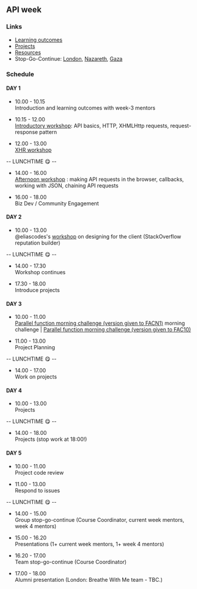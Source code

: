 ## API week

### Links

* [Learning outcomes](/coursebook/week-3/learning-outcomes.md)
* [Projects](/coursebook/week-3/project.md)
* [Resources](/coursebook/week-3/resources.md)
* Stop-Go-Continue: [London](https://github.com/foundersandcoders/london-curriculum/blob/master/stop-go-continue/fac-10/week-3.md), [Nazareth](https://github.com/foundersandcoders/nazareth-curriculum/tree/master/stop-go-continue/fac-n1), [Gaza](https://github.com/foundersandcoders/gaza-curriculum/tree/master/_stop-go-continue)

### Schedule

#### DAY 1

- 10.00 - 10.15 <br /> Introduction and learning outcomes with week-3 mentors  

- 10.15 - 12.00 <br /> [Introductory workshop](https://github.com/foundersandcoders/api-workshop): API basics, HTTP, XHMLHttp requests, request-response pattern

- 12.00 - 13.00 <br /> [XHR workshop](https://github.com/foundersandcoders/xhr-workshop)

-- LUNCHTIME 😋 --  

- 14.00 - 16.00 <br /> [Afternoon workshop](https://github.com/emilyb7/workshop-APIs) : making API requests in the browser, callbacks, working with JSON, chaining API requests

- 16.00 - 18.00 <br /> Biz Dev / Community Engagement  


#### DAY 2

- 10.00 - 13.00 <br />
 @eliascodes's [workshop](https://github.com/foundersandcoders/workshop-client-side-design) on designing for the client (StackOverflow reputation builder)

-- LUNCHTIME 😋 --  

- 14.00 - 17.30 <br /> Workshop continues

- 17.30 - 18.00 <br /> Introduce projects  

#### DAY 3

- 10.00 - 11.00 <br /> [Parallel function morning challenge (version given to FACN1)](/coursebook/week-3/morning-challenge.md) morning challenge | [Parallel function morning challenge (version given to FAC10)](https://github.com/emilyb7/parallel-challenge-github)

- 11.00 - 13.00 <br /> Project Planning  

-- LUNCHTIME 😋 --

- 14.00 - 17.00 <br /> Work on projects  

#### DAY 4

- 10.00 - 13.00 <br /> Projects  

-- LUNCHTIME 😋 --

- 14.00 - 18.00 <br /> Projects (stop work at 18:00!)  

#### DAY 5  

- 10.00 - 11.00 <br /> Project code review  

- 11.00 - 13.00 <br /> Respond to issues   

-- LUNCHTIME 😋 --

- 14.00 - 15.00 <br /> Group stop-go-continue (Course Coordinator, current week mentors, week 4 mentors)

- 15.00 - 16.20 <br /> Presentations (1+ current week mentors, 1+ week 4 mentors)

- 16.20 - 17.00 <br /> Team stop-go-continue (Course Coordinator)

- 17.00 - 18.00 <br /> Alumni presentation (London: Breathe With Me team - TBC.)
